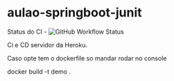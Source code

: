 # aulao-springboot-junit
Status do CI -  ![GitHub Workflow Status](https://img.shields.io/github/workflow/status/inaciomecena/aulao-springboot-junit/maven)


Ci e CD servidor da Heroku.

Caso opte tem o dockerfile so mandar rodar no console 

docker build -t demo .
